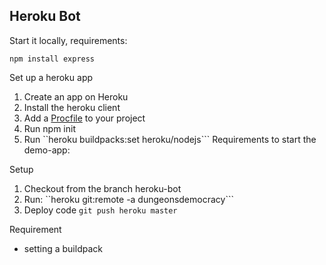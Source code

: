 ## Heroku Bot

Start it locally, requirements:
```
npm install express
```

Set up a heroku app
1) Create an app on Heroku
2) Install the heroku client
3) Add a [Procfile](https://devcenter.heroku.com/articles/getting-started-with-nodejs#define-a-procfile) to your project
4) Run npm init
4) Run ``heroku buildpacks:set heroku/nodejs```
Requirements to start the demo-app:


Setup 
1) Checkout from the branch heroku-bot
2) Run: ``heroku git:remote -a dungeonsdemocracy```
3) Deploy code ```git push heroku master```


Requirement
* setting a buildpack